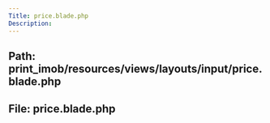 ```yaml
---
Title: price.blade.php
Description:
---
```


## Path: print_imob/resources/views/layouts/input/price.blade.php
## File: price.blade.php
